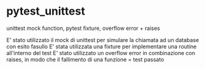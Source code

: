 # pytest_unittest
unittest mock function, pytest fixture, overflow error + raises

E' stato utilizzato il mock di unittest per simulare la chiamata ad un database con esito fasullo
E' stata utilizzata una fixture per implementare una routine all'interno del test
E' stato utilizzato un overflow error in combinazione con raises, in modo che il fallimento di una funzione = test passato
